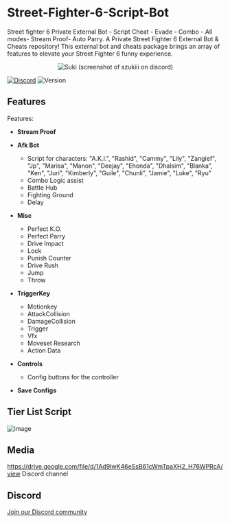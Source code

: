 # Street-Fighter-6-Script-Bot
Street fighter 6 Private External Bot - Script Cheat - Evade - Combo - All modes- Stream Proof- Auto Parry. A Private Street Fighter 6 External Bot & Cheats repository! This external bot and cheats package brings an array of features to elevate your Street Fighter 6 funny experience.



<div align="center">
  <img src="https://github.com/user-attachments/assets/93bb3fc6-7f30-47e4-b64c-d43639f42025" alt="">
</div>

<div align="center">
  <img src="https://github.com/user-attachments/assets/95343ea4-ae88-4710-b041-edd4b97927bb" alt="Suki">
(screenshot of szukiii on discord)
</div>



[![Discord](https://img.shields.io/discord/972965077496000552)](https://discord.gg/QuEmA8665D)
![Version](https://img.shields.io/badge/version-5.6-blue.svg)

## Features

Features:

- **Stream Proof**
- **Afk Bot**
    - Script for characters: "A.K.I.", "Rashid", "Cammy", "Lily", "Zangief", "Jp", "Marisa", "Manon", "Deejay", "Ehonda", "Dhalsim", "Blanka",
              "Ken", "Juri", "Kimberly", "Guile", "Chunli", "Jamie", "Luke", "Ryu"
    - Combo Logic assist
    - Battle Hub
    - Fighting Ground
    - Delay 

- **Misc**
    - Perfect K.O.
    - Perfect Parry
    - Drive Impact
    - Lock
    - Punish Counter
    - Drive Rush
    - Jump
    - Throw
- **TriggerKey**
    - Motionkey 
    - AttackCollision
    - DamageCollision
    - Trigger
    - Vfx
    - Moveset Research
    - Action Data
- **Controls**
    - Config buttons for the controller
- **Save Configs**

## Tier List Script
![image](https://github.com/user-attachments/assets/4e1cdef3-9907-41ba-b7e0-2fb4937b86a1)

## Media
https://drive.google.com/file/d/1Ad9IwK46eSsB61cWmTpaXH2_H76WPRcA/view
Discord channel

## Discord
[Join our Discord community](https://discord.gg/QuEmA8665D)
